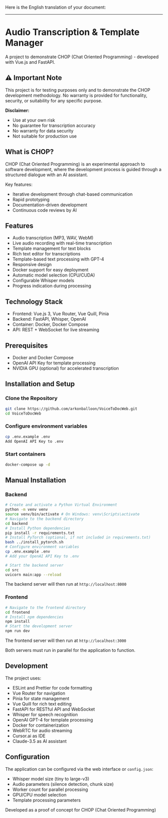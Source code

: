 Here is the English translation of your document:

---

# Audio Transcription & Template Manager

A project to demonstrate CHOP (Chat Oriented Programming) - developed with Vue.js and FastAPI.

## ⚠️ Important Note

This project is for testing purposes only and to demonstrate the CHOP development methodology. No warranty is provided for functionality, security, or suitability for any specific purpose.

**Disclaimer:**
- Use at your own risk
- No guarantee for transcription accuracy
- No warranty for data security
- Not suitable for production use

## What is CHOP?

CHOP (Chat Oriented Programming) is an experimental approach to software development, where the development process is guided through a structured dialogue with an AI assistant.

Key features:
- Iterative development through chat-based communication
- Rapid prototyping
- Documentation-driven development
- Continuous code reviews by AI

## Features

- Audio transcription (MP3, WAV, WebM)
- Live audio recording with real-time transcription
- Template management for text blocks
- Rich text editor for transcriptions
- Template-based text processing with GPT-4
- Responsive design
- Docker support for easy deployment
- Automatic model selection (CPU/CUDA)
- Configurable Whisper models
- Progress indication during processing

## Technology Stack

- Frontend: Vue.js 3, Vue Router, Vue Quill, Pinia
- Backend: FastAPI, Whisper, OpenAI
- Container: Docker, Docker Compose
- API: REST + WebSocket for live streaming

## Prerequisites

- Docker and Docker Compose
- OpenAI API Key for template processing
- NVIDIA GPU (optional) for accelerated transcription

## Installation and Setup

### Clone the Repository

```bash
git clone https://github.com/arkonballoon/VoiceToDocWeb.git
cd VoiceToDocWeb
```
### Configure environment variables

```bash
cp .env.example .env
Add OpenAI API Key to .env
```

### Start containers

```bash
docker-compose up -d
```
## Manual Installation

### Backend
```bash
# Create and activate a Python Virtual Environment
python -m venv venv
source venv/bin/activate # On Windows: venv\Scripts\activate
# Navigate to the backend directory
cd backend
# Install Python dependencies
pip install -r requirements.txt
# Install PyTorch (optional, if not included in requirements.txt)
bash ../install_pytorch.sh
# Configure environment variables
cp .env.example .env
# Add your OpenAI API Key to .env

# Start the backend server
cd src
uvicorn main:app --reload
```

The backend server will then run at `http://localhost:8000`

### Frontend
```bash
# Navigate to the frontend directory
cd frontend
# Install npm dependencies
npm install
# Start the development server
npm run dev
```
The frontend server will then run at `http://localhost:3000`

Both servers must run in parallel for the application to function.

## Development

The project uses:
- ESLint and Prettier for code formatting
- Vue Router for navigation
- Pinia for state management
- Vue Quill for rich text editing
- FastAPI for RESTful API and WebSocket
- Whisper for speech recognition
- OpenAI GPT-4 for template processing
- Docker for containerization
- WebRTC for audio streaming
- Cursor.ai as IDE
- Claude-3.5 as AI assistant

## Configuration

The application can be configured via the web interface or `config.json`:
- Whisper model size (tiny to large-v3)
- Audio parameters (silence detection, chunk size)
- Worker count for parallel processing
- GPU/CPU model selection
- Template processing parameters


Developed as a proof of concept for CHOP (Chat Oriented Programming)

